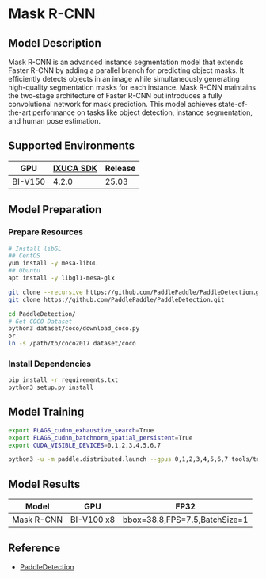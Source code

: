 # Mask R-CNN

## Model Description

Mask R-CNN is an advanced instance segmentation model that extends Faster R-CNN by adding a parallel branch for
predicting object masks. It efficiently detects objects in an image while simultaneously generating high-quality
segmentation masks for each instance. Mask R-CNN maintains the two-stage architecture of Faster R-CNN but introduces a
fully convolutional network for mask prediction. This model achieves state-of-the-art performance on tasks like object
detection, instance segmentation, and human pose estimation.

## Supported Environments

| GPU    | [IXUCA SDK](https://gitee.com/deep-spark/deepspark#%E5%A4%A9%E6%95%B0%E6%99%BA%E7%AE%97%E8%BD%AF%E4%BB%B6%E6%A0%88-ixuca) | Release |
|--------|-----------|---------|
| BI-V150 | 4.2.0     |  25.03  |

## Model Preparation

### Prepare Resources

```bash
# Install libGL
## CentOS
yum install -y mesa-libGL
## Ubuntu
apt install -y libgl1-mesa-glx

git clone --recursive https://github.com/PaddlePaddle/PaddleDetection.git -b release2.6 --depth=1
git clone https://github.com/PaddlePaddle/PaddleDetection.git

cd PaddleDetection/
# Get COCO Dataset
python3 dataset/coco/download_coco.py
or
ln -s /path/to/coco2017 dataset/coco
```

### Install Dependencies

```bash
pip install -r requirements.txt
python3 setup.py install
```

## Model Training

```bash
export FLAGS_cudnn_exhaustive_search=True
export FLAGS_cudnn_batchnorm_spatial_persistent=True
export CUDA_VISIBLE_DEVICES=0,1,2,3,4,5,6,7

python3 -u -m paddle.distributed.launch --gpus 0,1,2,3,4,5,6,7 tools/train.py -c configs/mask_rcnn/mask_rcnn_r50_fpn_1x_coco.yml --use_vdl=true --eval
```

## Model Results

| Model      | GPU        | FP32                          |
|------------|------------|-------------------------------|
| Mask R-CNN | BI-V100 x8 | bbox=38.8,FPS=7.5,BatchSize=1 |

## Reference

- [PaddleDetection](https://github.com/PaddlePaddle/PaddleDetection)
